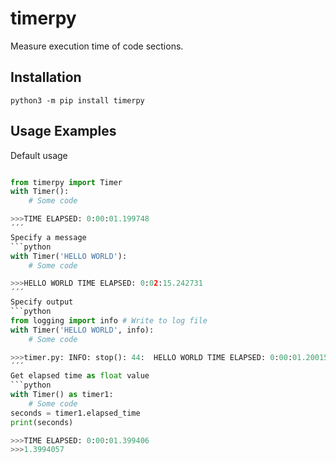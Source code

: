 # timerpy
Measure execution time of code sections.

## Installation
`python3 -m pip install timerpy`

## Usage Examples
Default usage
```python

from timerpy import Timer
with Timer():
    # Some code

>>>TIME ELAPSED: 0:00:01.199748
´´´
Specify a message
```python
with Timer('HELLO WORLD'):
    # Some code

>>>HELLO WORLD TIME ELAPSED: 0:02:15.242731
´´´
Specify output
```python
from logging import info # Write to log file
with Timer('HELLO WORLD', info):
    # Some code

>>>timer.py: INFO: stop(): 44:	HELLO WORLD TIME ELAPSED: 0:00:01.200157
´´´
Get elapsed time as float value
```python
with Timer() as timer1:
    # Some code
seconds = timer1.elapsed_time
print(seconds)

>>>TIME ELAPSED: 0:00:01.399406
>>>1.3994057
```